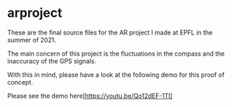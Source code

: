 # arproject

These are the final source files for the AR project I made at EPFL in the summer of 2021.

The main concern of this project is the fluctuations in the compass and the inaccuracy of the GPS signals.

With this in mind, please have a look at the following demo for this proof of concept.

Please see the demo here[https://youtu.be/Qo12dEF-1TI]

